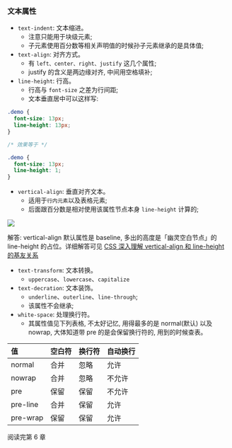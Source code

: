 <!--
abbrlink: mbmn6zoi
-->

### 文本属性

* `text-indent`: 文本缩进。
  * 注意只能用于块级元素;
  * 子元素使用百分数等相关声明值的时候孙子元素继承的是具体值;
* `text-align`: 对齐方式。
  * 有 `left、center、right、justify` 这几个属性;
  * justify 的含义是两边缘对齐, 中间用空格填补;
* `line-height`: 行高。
  * 行高与 `font-size` 之差为行间距;
  * 文本垂直居中可以这样写:

```css
.demo {
  font-size: 13px;
  line-height: 13px;
}

/* 效果等于 */

.demo {
  font-size: 13px;
  line-height: 1;
}
```

* `vertical-align`: 垂直对齐文本。
  * 适用于`行内元素`以及表格元素;
  * 后面跟百分数是相对使用该属性节点本身 `line-height` 计算的;

![](http://with.muyunyun.cn/0183be5dea65edfa32a0fc5e7b0b3d12.jpg)

解答: vertical-align 默认属性是 baseline, 多出的高度是「幽灵空白节点」的 line-height 的占位。详细解答可见 [CSS 深入理解 vertical-align 和 line-height 的基友关系](https://www.zhangxinxu.com/wordpress/2015/08/css-deep-understand-vertical-align-and-line-height/)

* `text-transform`: 文本转换。
  * `uppercase`、`lowercase`、`capitalize`
* `text-decration`: 文本装饰。
  * `underline`、`outerline`、`line-through`;
  * 该属性不会继承;
* `white-space`: 处理换行符。
  * 其属性值见下列表格, 不太好记忆, 用得最多的是 normal(默认) 以及 nowrap, 大体知道带 pre 的是会保留换行符的, 用到的时候查表。

| 值       | 空白符 | 换行符 | 自动换行 |
| :------- | :----- | :----- | :------- |
| normal   | 合并   | 忽略   | 允许     |
| nowrap   | 合并   | 忽略   | 不允许   |
| pre      | 保留   | 保留   | 不允许   |
| pre-line | 合并   | 保留   | 允许     |
| pre-wrap | 保留   | 保留   | 允许     |

阅读完第 6 章